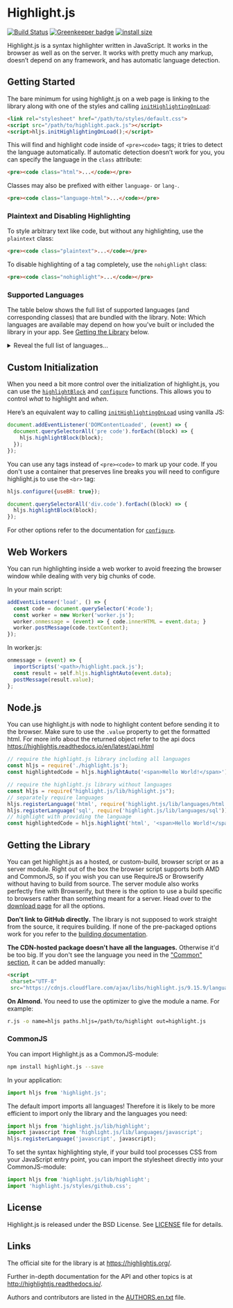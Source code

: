 # Highlight.js

[![Build Status](https://travis-ci.org/highlightjs/highlight.js.svg?branch=master)](https://travis-ci.org/highlightjs/highlight.js) [![Greenkeeper badge](https://badges.greenkeeper.io/highlightjs/highlight.js.svg)](https://greenkeeper.io/) [![install size](https://packagephobia.now.sh/badge?p=highlight.js)](https://packagephobia.now.sh/result?p=highlight.js)

Highlight.js is a syntax highlighter written in JavaScript. It works in
the browser as well as on the server. It works with pretty much any
markup, doesn’t depend on any framework, and has automatic language
detection.

## Getting Started

The bare minimum for using highlight.js on a web page is linking to the
library along with one of the styles and calling
[`initHighlightingOnLoad`][1]:

```html
<link rel="stylesheet" href="/path/to/styles/default.css">
<script src="/path/to/highlight.pack.js"></script>
<script>hljs.initHighlightingOnLoad();</script>
```

This will find and highlight code inside of `<pre><code>` tags; it tries
to detect the language automatically. If automatic detection doesn’t
work for you, you can specify the language in the `class` attribute:

```html
<pre><code class="html">...</code></pre>
```

Classes may also be prefixed with either `language-` or `lang-`.

```html
<pre><code class="language-html">...</code></pre>
```

### Plaintext and Disabling Highlighting

To style arbitrary text like code, but without any highlighting, use the
`plaintext` class:

```html
<pre><code class="plaintext">...</code></pre>
```

To disable highlighting of a tag completely, use the `nohighlight` class:

```html
<pre><code class="nohighlight">...</code></pre>
```

### Supported Languages

The table below shows the full list of supported languages (and corresponding classes) that are bundled with the library.  Note: Which languages are available may depend on how you've built or included the library in your app. See [Getting the Library](#getting-the-library) below.

<details>
<summary>Reveal the full list of languages...</summary>

| Language                | Classes                | Package |
| :-----------------------| :--------------------- | :------ |
| 1C                      | 1c                     |         |
| ABNF                    | abnf                   |         |
| Access logs             | accesslog              |         |
| Ada                     | ada                    |         |
| ARM assembler           | armasm, arm            |         |
| AVR assembler           | avrasm                 |         |
| ActionScript            | actionscript, as       |         |
| Alan                    | alan, i                | [highlightjs-alan](https://github.com/highlightjs/highlightjs-alan) |
| AngelScript             | angelscript, asc       |         |
| Apache                  | apache, apacheconf     |         |
| AppleScript             | applescript, osascript |         |
| Arcade                  | arcade                 |         |
| AsciiDoc                | asciidoc, adoc         |         |
| AspectJ                 | aspectj                |         |
| AutoHotkey              | autohotkey             |         |
| AutoIt                  | autoit                 |         |
| Awk                     | awk, mawk, nawk, gawk  |         |
| Axapta                  | axapta                 |         |
| Bash                    | bash, sh, zsh          |         |
| Basic                   | basic                  |         |
| BNF                     | bnf                    |         |
| Brainfuck               | brainfuck, bf          |         |
| C#                      | csharp, cs             |         |
| C++                     | cpp, c, cc, h, c++, h++, hpp |   |
| C/AL                    | cal                    |         |
| Cache Object Script     | cos, cls               |         |
| CMake                   | cmake, cmake.in        |         |
| Coq                     | coq                    |         |
| CSP                     | csp                    |         |
| CSS                     | css                    |         |
| Cap’n Proto             | capnproto, capnp       |         |
| Clojure                 | clojure, clj           |         |
| CoffeeScript            | coffeescript, coffee, cson, iced | |
| Crmsh                   | crmsh, crm, pcmk       |         |
| Crystal                 | crystal, cr            |         |
| Cypher (Neo4j)          | cypher                 | [highlightjs-cypher](https://github.com/highlightjs/highlightjs-cypher) |
| D                       | d                      |         |
| DNS Zone file           | dns, zone, bind        |         |
| DOS                     | dos, bat, cmd          |         |
| Dart                    | dart                   |         |
| Delphi                  | delphi, dpr, dfm, pas, pascal, freepascal, lazarus, lpr, lfm | |
| Diff                    | diff, patch            |         |
| Django                  | django, jinja          |         |
| Dockerfile              | dockerfile, docker     |         |
| dsconfig                | dsconfig               |         |
| DTS (Device Tree)       | dts                    |         |
| Dust                    | dust, dst              |         |
| Dylan                   | dylan                  | [highlight-dylan](https://github.com/highlightjs/highlight-dylan) |
| EBNF                    | ebnf                   |         |
| Elixir                  | elixir                 |         |
| Elm                     | elm                    |         |
| Erlang                  | erlang, erl            |         |
| Excel                   | excel, xls, xlsx       |         |
| Extempore               | extempore, xtlang, xtm | [highlightjs-xtlang](https://github.com/highlightjs/highlightjs-xtlang) |
| F#                      | fsharp, fs             |         |
| FIX                     | fix                    |         |
| Fortran                 | fortran, f90, f95      |         |
| G-Code                  | gcode, nc              |         |
| Gams                    | gams, gms              |         |
| GAUSS                   | gauss, gss             |         |
| GDScript                | godot, gdscript        | [highlightjs-gdscript](https://github.com/highlightjs/highlightjs-gdscript) |
| Gherkin                 | gherkin                |         |
| GN for Ninja            | gn, gni                | [highlightjs-GN](https://github.com/highlightjs/highlightjs-GN/blob/master/gn.js) |
| Go                      | go, golang             |         |
| Grammatical Framework   | gf                     | [highlightjs-gf](https://github.com/johnjcamilleri/highlightjs-gf) |
| Golo                    | golo, gololang         |         |
| Gradle                  | gradle                 |         |
| Groovy                  | groovy                 |         |
| HTML, XML               | xml, html, xhtml, rss, atom, xjb, xsd, xsl, plist, svg | |
| HTTP                    | http, https            |         |
| Haml                    | haml                   |         |
| Handlebars              | handlebars, hbs, html.hbs, html.handlebars        | |
| Haskell                 | haskell, hs            |         |
| Haxe                    | haxe, hx               |         |
| Hy                      | hy, hylang             |         |
| Ini, TOML               | ini, toml              |         |
| Inform7                 | inform7, i7            |         |
| IRPF90                  | irpf90                 |         |
| JSON                    | json                   |         |
| Java                    | java, jsp              |         |
| JavaScript              | javascript, js, jsx    |         |
| Kotlin                  | kotlin, kt             |         |
| Leaf                    | leaf                   |         |
| Lasso                   | lasso, ls, lassoscript |         |
| Less                    | less                   |         |
| LDIF                    | ldif                   |         |
| Lisp                    | lisp                   |         |
| LiveCode Server         | livecodeserver         |         |
| LiveScript              | livescript, ls         |         |
| Lua                     | lua                    |         |
| Makefile                | makefile, mk, mak      |         |
| Markdown                | markdown, md, mkdown, mkd |      |
| Mathematica             | mathematica, mma, wl   |         |
| Matlab                  | matlab                 |         |
| Maxima                  | maxima                 |         |
| Maya Embedded Language  | mel                    |         |
| Mercury                 | mercury                |         |
| mIRC Scripting Language | mirc, mrc              | [highlightjs-mirc](https://github.com/highlightjs/highlightjs-mirc) |
| Mizar                   | mizar                  |         |
| Mojolicious             | mojolicious            |         |
| Monkey                  | monkey                 |         |
| Moonscript              | moonscript, moon       |         |
| N1QL                    | n1ql                   |         |
| NSIS                    | nsis                   |         |
| Nginx                   | nginx, nginxconf       |         |
| Nimrod                  | nimrod, nim            |         |
| Nix                     | nix                    |         |
| OCaml                   | ocaml, ml              |         |
| Objective C             | objectivec, mm, objc, obj-c |    |
| OpenGL Shading Language | glsl                   |         |
| OpenSCAD                | openscad, scad         |         |
| Oracle Rules Language   | ruleslanguage          |         |
| Oxygene                 | oxygene                |         |
| PF                      | pf, pf.conf            |         |
| PHP                     | php, php3, php4, php5, php6, php7 |    |
| Parser3                 | parser3                |         |
| Perl                    | perl, pl, pm           |         |
| Plaintext: no highlight | plaintext              |         |
| Pony                    | pony                   |         |
| PostgreSQL & PL/pgSQL   | pgsql, postgres, postgresql |    |
| PowerShell              | powershell, ps, ps1    |         |
| Processing              | processing             |         |
| Prolog                  | prolog                 |         |
| Properties              | properties             |         |
| Protocol Buffers        | protobuf               |         |
| Puppet                  | puppet, pp             |         |
| Python                  | python, py, gyp        |         |
| Python profiler results | profile                |         |
| Q                       | k, kdb                 |         |
| QML                     | qml                    |         |
| R                       | r                      |         |
| Razor CSHTML            | cshtml, razor, razor-cshtml | [highlightjs-cshtml-razor](https://github.com/highlightjs/highlightjs-cshtml-razor) |
| ReasonML                | reasonml, re           |         |
| RenderMan RIB           | rib                    |         |
| RenderMan RSL           | rsl                    |         |
| Roboconf                | graph, instances       |         |
| Robot Framework         | robot, rf              | [highlightjs-robot](https://github.com/highlightjs/highlightjs-robot) |
| RPM spec files          | rpm-specfile, rpm, spec, rpm-spec, specfile | [highlightjs-rpm-specfile](https://github.com/highlightjs/highlightjs-rpm-specfile) |
| Ruby                    | ruby, rb, gemspec, podspec, thor, irb | |
| Rust                    | rust, rs               |         |
| SAS                     | SAS, sas               |         |
| SCSS                    | scss                   |         |
| SQL                     | sql                    |         |
| STEP Part 21            | p21, step, stp         |         |
| Scala                   | scala                  |         |
| Scheme                  | scheme                 |         |
| Scilab                  | scilab, sci            |         |
| Shape Expressions       | shexc                  | [highlightjs-shexc](https://github.com/highlightjs/highlightjs-shexc) |
| Shell                   | shell, console         |         |
| Smali                   | smali                  |         |
| Smalltalk               | smalltalk, st          |         |
| Solidity                | solidity, sol          | [highlightjs-solidity](https://github.com/highlightjs/highlightjs-solidity) |
| Stan                    | stan, stanfuncs        |         |
| Stata                   | stata                  |         |
| Structured Text         | iecst, scl, stl, structured-text | [highlightjs-structured-text](https://github.com/highlightjs/highlightjs-structured-text) |
| Stylus                  | stylus, styl           |         |
| SubUnit                 | subunit                |         |
| Supercollider           | supercollider, sc      | [highlightjs-supercollider](https://github.com/highlightjs/highlightjs-supercollider) |
| Swift                   | swift                  |         |
| Tcl                     | tcl, tk                |         |
| Terraform (HCL)         | terraform, tf, hcl     | [highlightjs-terraform](https://github.com/highlightjs/highlightjs-terraform) |
| Test Anything Protocol  | tap                    |         |
| TeX                     | tex                    |         |
| Thrift                  | thrift                 |         |
| TP                      | tp                     |         |
| Twig                    | twig, craftcms         |         |
| TypeScript              | typescript, ts         |         |
| VB.Net                  | vbnet, vb              |         |
| VBScript                | vbscript, vbs          |         |
| VHDL                    | vhdl                   |         |
| Vala                    | vala                   |         |
| Verilog                 | verilog, v             |         |
| Vim Script              | vim                    |         |
| x86 Assembly            | x86asm                 |         |
| XL                      | xl, tao                |         |
| XQuery                  | xquery, xpath, xq      |         |
| YAML                    | yml, yaml              |         |
| Zephir                  | zephir, zep            |         |

Languages with the specified package name are defined in separate repositories
and not included in `highlight.pack.js`.
</details>


## Custom Initialization

When you need a bit more control over the initialization of
highlight.js, you can use the [`highlightBlock`][3] and [`configure`][4]
functions. This allows you to control *what* to highlight and *when*.

Here’s an equivalent way to calling [`initHighlightingOnLoad`][1] using
vanilla JS:

```js
document.addEventListener('DOMContentLoaded', (event) => {
  document.querySelectorAll('pre code').forEach((block) => {
    hljs.highlightBlock(block);
  });
});
```

You can use any tags instead of `<pre><code>` to mark up your code. If
you don't use a container that preserves line breaks you will need to
configure highlight.js to use the `<br>` tag:

```js
hljs.configure({useBR: true});

document.querySelectorAll('div.code').forEach((block) => {
  hljs.highlightBlock(block);
});
```

For other options refer to the documentation for [`configure`][4].


## Web Workers

You can run highlighting inside a web worker to avoid freezing the browser
window while dealing with very big chunks of code.

In your main script:

```js
addEventListener('load', () => {
  const code = document.querySelector('#code');
  const worker = new Worker('worker.js');
  worker.onmessage = (event) => { code.innerHTML = event.data; }
  worker.postMessage(code.textContent);
});
```

In worker.js:

```js
onmessage = (event) => {
  importScripts('<path>/highlight.pack.js');
  const result = self.hljs.highlightAuto(event.data);
  postMessage(result.value);
};
```

## Node.js

You can use highlight.js with node to highlight content before sending it to the browser.
Make sure to use the `.value` property to get the formatted html.
For more info about the returned object refer to the api docs https://highlightjs.readthedocs.io/en/latest/api.html


```js
// require the highlight.js library including all languages
const hljs = require('./highlight.js');
const highlightedCode = hljs.highlightAuto('<span>Hello World!</span>').value
```

```js
// require the highlight.js library without languages
const hljs = require("highlight.js/lib/highlight.js");
// separately require languages
hljs.registerLanguage('html', require('highlight.js/lib/languages/html'));
hljs.registerLanguage('sql', require('highlight.js/lib/languages/sql'));
// highlight with providing the language
const highlightedCode = hljs.highlight('html', '<span>Hello World!</span>').value
```

## Getting the Library

You can get highlight.js as a hosted, or custom-build, browser script or
as a server module. Right out of the box the browser script supports
both AMD and CommonJS, so if you wish you can use RequireJS or
Browserify without having to build from source. The server module also
works perfectly fine with Browserify, but there is the option to use a
build specific to browsers rather than something meant for a server.
Head over to the [download page][5] for all the options.

**Don't link to GitHub directly.** The library is not supposed to work straight
from the source, it requires building. If none of the pre-packaged options
work for you refer to the [building documentation][6].

**The CDN-hosted package doesn't have all the languages.** Otherwise it'd be
too big. If you don't see the language you need in the ["Common" section][5],
it can be added manually:

```html
<script
 charset="UTF-8"
 src="https://cdnjs.cloudflare.com/ajax/libs/highlight.js/9.15.9/languages/go.min.js"></script>
```

**On Almond.** You need to use the optimizer to give the module a name. For
example:

```bash
r.js -o name=hljs paths.hljs=/path/to/highlight out=highlight.js
```


### CommonJS

You can import Highlight.js as a CommonJS-module:

```bash
npm install highlight.js --save
```

In your application:

```js
import hljs from 'highlight.js';
```

The default import imports all languages! Therefore it is likely to be more efficient to import only the library and the languages you need:

```js
import hljs from 'highlight.js/lib/highlight';
import javascript from 'highlight.js/lib/languages/javascript';
hljs.registerLanguage('javascript', javascript);
```

To set the syntax highlighting style, if your build tool processes CSS from your JavaScript entry point, you can import the stylesheet directly into your CommonJS-module:

```js
import hljs from 'highlight.js/lib/highlight';
import 'highlight.js/styles/github.css';
```

## License

Highlight.js is released under the BSD License. See [LICENSE][7] file
for details.

## Links

The official site for the library is at <https://highlightjs.org/>.

Further in-depth documentation for the API and other topics is at
<http://highlightjs.readthedocs.io/>.

Authors and contributors are listed in the [AUTHORS.en.txt][8] file.

[1]: http://highlightjs.readthedocs.io/en/latest/api.html#inithighlightingonload
[2]: http://highlightjs.readthedocs.io/en/latest/css-classes-reference.html
[3]: http://highlightjs.readthedocs.io/en/latest/api.html#highlightblock-block
[4]: http://highlightjs.readthedocs.io/en/latest/api.html#configure-options
[5]: https://highlightjs.org/download/
[6]: http://highlightjs.readthedocs.io/en/latest/building-testing.html
[7]: https://github.com/highlightjs/highlight.js/blob/master/LICENSE
[8]: https://github.com/highlightjs/highlight.js/blob/master/AUTHORS.en.txt
